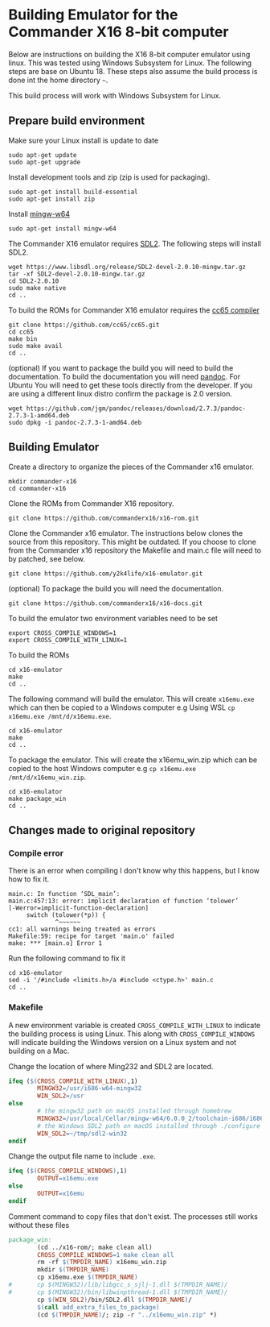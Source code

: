 # Building Emulator for the Commander X16 8-bit computer

Below are instructions on building the  X16 8-bit computer emulator using linux. This was tested using Windows Subsystem for Linux. The following steps are base on Ubuntu 18. These steps also assume the build process is done int the home directory `~`.

This build process will work with Windows Subsystem for Linux.

## Prepare build environment

Make sure your Linux install is update to date

``` shell
sudo apt-get update
sudo apt-get upgrade
```

Install development tools and zip (zip is used for packaging).

``` shell
sudo apt-get install build-essential
sudo apt-get install zip
```

Install [mingw-w64](http://mingw-w64.org/doku.php)

``` shell
sudo apt-get install mingw-w64
```

The Commander X16 emulator requires [SDL2](https://www.libsdl.org/). The following steps will install SDL2.

``` shell
wget https://www.libsdl.org/release/SDL2-devel-2.0.10-mingw.tar.gz
tar -xf SDL2-devel-2.0.10-mingw.tar.gz
cd SDL2-2.0.10
sudo make native
cd ..
```

To build the ROMs for Commander X16 emulator requires the [cc65 compiler](https://cc65.github.io/)

``` shell
git clone https://github.com/cc65/cc65.git
cd cc65
make bin
sudo make avail
cd ..
```

(optional) If you want to package the build you will need to build the documentation. To build the documentation you will need [pandoc](https://pandoc.org/). For Ubuntu You will need to get these tools directly from the developer. If you are using a different linux distro confirm the package is 2.0 version.

``` shell
wget https://github.com/jgm/pandoc/releases/download/2.7.3/pandoc-2.7.3-1-amd64.deb
sudo dpkg -i pandoc-2.7.3-1-amd64.deb
```

## Building Emulator

Create a directory to organize the pieces of the Commander x16 emulator.

``` shell
mkdir commander-x16
cd commander-x16
```

Clone the ROMs from Commander X16 repository.

``` shell
git clone https://github.com/commanderx16/x16-rom.git
```

Clone the Commander x16 emulator. The instructions below clones the source from this repository. This might be outdated. If you choose to clone from the Commander x16 repository the Makefile and main.c file will need to by patched, see below.

``` shell
git clone https://github.com/y2k4life/x16-emulator.git
```

(optional) To package the build you will need the documentation.

``` shell
git clone https://github.com/commanderx16/x16-docs.git
```

To build the emulator two environment variables need to be set

``` shell
export CROSS_COMPILE_WINDOWS=1
export CROSS_COMPILE_WITH_LINUX=1
```

To build the ROMs

``` shell
cd x16-emulator
make
cd ..
```

The following command will build the emulator. This will create `x16emu.exe` which can then be copied to a Windows computer e.g Using WSL `cp x16emu.exe /mnt/d/x16emu.exe`.

``` shell
cd x16-emulator
make
cd ..
```

To package the emulator. This will create the x16emu_win.zip which can be copied to the host Windows computer e.g `cp x16emu.exe /mnt/d/x16emu_win.zip`.

``` shell
cd x16-emulator
make package_win
cd ..
```

## Changes made to original repository

### Compile error

There is an error when compiling I don't know why this happens, but I know how to fix it.

``` output
main.c: In function ‘SDL_main’:
main.c:457:13: error: implicit declaration of function ‘tolower’
[-Werror=implicit-function-declaration]
     switch (tolower(*p)) {
             ^~~~~~~
cc1: all warnings being treated as errors
Makefile:59: recipe for target 'main.o' failed
make: *** [main.o] Error 1
```

Run the following command to fix it

``` shell
cd x16-emulator
sed -i '/#include <limits.h>/a #include <ctype.h>' main.c
cd ..
```

### Makefile

A new environment variable is created `CROSS_COMPILE_WITH_LINUX` to indicate the building process is using Linux. This along with `CROSS_COMPILE_WINDOWS` will indicate building the Windows version on a Linux system and not building on a Mac.

Change the location of where Ming232 and SDL2 are located.

``` Makefile
ifeq ($(CROSS_COMPILE_WITH_LINUX),1)
        MINGW32=/usr/i686-w64-mingw32
        WIN_SDL2=/usr
else
        # the mingw32 path on macOS installed through homebrew
        MINGW32=/usr/local/Cellar/mingw-w64/6.0.0_2/toolchain-i686/i686-w64-mingw32
        # the Windows SDL2 path on macOS installed through ./configure --prefix=... && make && make install
        WIN_SDL2=~/tmp/sdl2-win32
endif
```

Change the output file name to include `.exe`.

``` Makefile
ifeq ($(CROSS_COMPILE_WINDOWS),1)
        OUTPUT=x16emu.exe
else
        OUTPUT=x16emu
endif
```

Comment command to copy files that don't exist. The processes still works without these files

``` Makefile
package_win:
        (cd ../x16-rom/; make clean all)
        CROSS_COMPILE_WINDOWS=1 make clean all
        rm -rf $(TMPDIR_NAME) x16emu_win.zip
        mkdir $(TMPDIR_NAME)
        cp x16emu.exe $(TMPDIR_NAME)
#       cp $(MINGW32)/lib/libgcc_s_sjlj-1.dll $(TMPDIR_NAME)/
#       cp $(MINGW32)/bin/libwinpthread-1.dll $(TMPDIR_NAME)/
        cp $(WIN_SDL2)/bin/SDL2.dll $(TMPDIR_NAME)/
        $(call add_extra_files_to_package)
        (cd $(TMPDIR_NAME)/; zip -r "../x16emu_win.zip" *)
```
